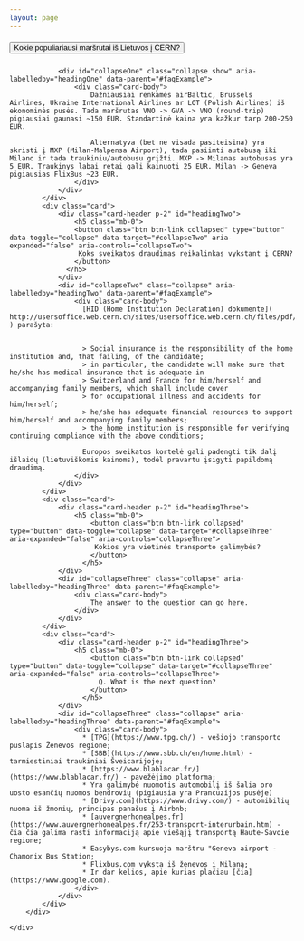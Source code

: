 ```yaml
---
layout: page
---
```


<div class="row">
    <div class="col-10 mx-auto">
        <div class="accordion" id="faqExample">
            <div class="card">
                <div class="card-header p-2" id="headingOne">
                    <h5 class="mb-0">
                        <button class="btn btn-link" type="button" data-toggle="collapse" data-target="#collapseOne" aria-expanded="true" aria-controls="collapseOne">
                          Kokie populiariausi maršrutai iš Lietuvos į CERN?
                        </button>
                      </h5>
                </div>

                <div id="collapseOne" class="collapse show" aria-labelledby="headingOne" data-parent="#faqExample">
                    <div class="card-body">
                        Dažniausiai renkamės airBaltic, Brussels Airlines, Ukraine International Airlines ar LOT (Polish Airlines) iš ekonominės pusės. Tada maršrutas VNO -> GVA -> VNO (round-trip) pigiausiai gaunasi ~150 EUR. Standartinė kaina yra kažkur tarp 200-250 EUR.

                        Alternatyva (bet ne visada pasiteisina) yra skristi į MXP (Milan-Malpensa Airport), tada pasiimti autobusą iki Milano ir tada traukiniu/autobusu grįžti. MXP -> Milanas autobusas yra 5 EUR. Traukinys labai retai gali kainuoti 25 EUR. Milan -> Geneva pigiausias FlixBus ~23 EUR.
                    </div>
                </div>
            </div>
            <div class="card">
                <div class="card-header p-2" id="headingTwo">
                    <h5 class="mb-0">
                    <button class="btn btn-link collapsed" type="button" data-toggle="collapse" data-target="#collapseTwo" aria-expanded="false" aria-controls="collapseTwo">
                     Koks sveikatos draudimas reikalinkas vykstant į CERN?
                    </button>
                  </h5>
                </div>
                <div id="collapseTwo" class="collapse" aria-labelledby="headingTwo" data-parent="#faqExample">
                    <div class="card-body">
                      [HID (Home Institution Declaration) dokumente]( http://usersoffice.web.cern.ch/sites/usersoffice.web.cern.ch/files/pdf/Formalities/HomeInstitutionDeclarationforUO.pdf ) parašyta:


                      > Social insurance is the responsibility of the home institution and, that failing, of the candidate;
                      > in particular, the candidate will make sure that he/she has medical insurance that is adequate in
                      > Switzerland and France for him/herself and accompanying family members, which shall include cover
                      > for occupational illness and accidents for him/herself;
                      > he/she has adequate financial resources to support him/herself and accompanying family members;
                      > the home institution is responsible for verifying continuing compliance with the above conditions;

                      Europos sveikatos kortelė gali padengti tik dalį išlaidų (lietuviškomis kainoms), todėl pravartu įsigyti papildomą draudimą.
                    </div>
                </div>
            </div>
            <div class="card">
                <div class="card-header p-2" id="headingThree">
                    <h5 class="mb-0">
                        <button class="btn btn-link collapsed" type="button" data-toggle="collapse" data-target="#collapseThree" aria-expanded="false" aria-controls="collapseThree">
                         Kokios yra vietinės transporto galimybės?
                        </button>
                      </h5>
                </div>
                <div id="collapseThree" class="collapse" aria-labelledby="headingThree" data-parent="#faqExample">
                    <div class="card-body">
                        The answer to the question can go here.
                    </div>
                </div>
            </div>
            <div class="card">
                <div class="card-header p-2" id="headingThree">
                    <h5 class="mb-0">
                        <button class="btn btn-link collapsed" type="button" data-toggle="collapse" data-target="#collapseThree" aria-expanded="false" aria-controls="collapseThree">
                          Q. What is the next question?
                        </button>
                      </h5>
                </div>
                <div id="collapseThree" class="collapse" aria-labelledby="headingThree" data-parent="#faqExample">
                    <div class="card-body">
                      * [TPG](https://www.tpg.ch/) - vešiojo transporto puslapis Ženevos regione;
                      * [SBB](https://www.sbb.ch/en/home.html) - tarmiestiniai traukiniai Šveicarijoje;
                      * [https://www.blablacar.fr/](https://www.blablacar.fr/) - pavežėjimo platforma;
                      * Yra galimybė nuomotis automobilį iš šalia oro uosto esančių nuomos bendrovių (pigiausia yra Prancuzijos pusėje)
                      * [Drivy.com](https://www.drivy.com/) - automibilių nuoma iš žmonių, principas panašus į Airbnb;
                      * [auvergnerhonealpes.fr](https://www.auvergnerhonealpes.fr/253-transport-interurbain.htm) - čia čia galima rasti informaciją apie viešąjį transportą Haute-Savoie regione;
                      * Easybys.com kursuoja marštru "Geneva airport - Chamonix Bus Station;
                      * Flixbus.com vyksta iš ženevos į Milaną;
                      * Ir dar kelios, apie kurias plačiau [čia](https://www.google.com). 
                    </div>
                </div>
            </div>
        </div>

    </div>
</div>
<!--/row-->